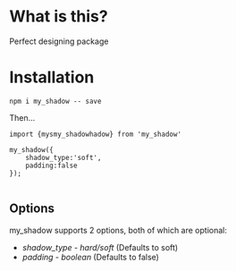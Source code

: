 # What is this?

Perfect designing package

# Installation

`npm i my_shadow -- save`

Then...

```
import {mysmy_shadowhadow} from 'my_shadow'

my_shadow({
    shadow_type:'soft',
    padding:false
});


```

## Options

my_shadow supports 2 options, both of which are optional:

- _shadow_type_ - _hard/soft_ (Defaults to soft)
- _padding_ - _boolean_ (Defaults to false)
